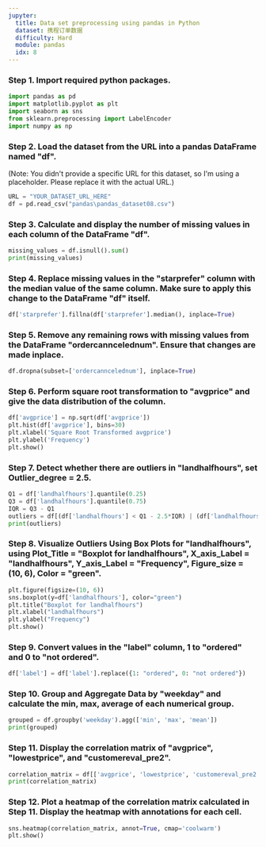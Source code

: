 ```yaml
---
jupyter:
  title: Data set preprocessing using pandas in Python
  dataset: 携程订单数据
  difficulty: Hard
  module: pandas
  idx: 8
---
```


### Step 1. Import required python packages.
```python
import pandas as pd
import matplotlib.pyplot as plt
import seaborn as sns
from sklearn.preprocessing import LabelEncoder
import numpy as np
```

### Step 2. Load the dataset from the URL into a pandas DataFrame named "df".
(Note: You didn't provide a specific URL for this dataset, so I'm using a placeholder. Please replace it with the actual URL.)
```python
URL = "YOUR_DATASET_URL_HERE"
df = pd.read_csv("pandas\pandas_dataset08.csv")
```

### Step 3. Calculate and display the number of missing values in each column of the DataFrame "df".
```python
missing_values = df.isnull().sum()
print(missing_values)
```

### Step 4. Replace missing values in the "starprefer" column with the median value of the same column. Make sure to apply this change to the DataFrame "df" itself.
```python
df['starprefer'].fillna(df['starprefer'].median(), inplace=True)
```

### Step 5. Remove any remaining rows with missing values from the DataFrame "ordercanncelednum". Ensure that changes are made inplace.
```python
df.dropna(subset=['ordercanncelednum'], inplace=True)
```

### Step 6. Perform square root transformation to "avgprice" and give the data distribution of the column.
```python
df['avgprice'] = np.sqrt(df['avgprice'])
plt.hist(df['avgprice'], bins=30)
plt.xlabel('Square Root Transformed avgprice')
plt.ylabel('Frequency')
plt.show()
```

### Step 7. Detect whether there are outliers in "landhalfhours", set Outlier_degree = 2.5.
```python
Q1 = df['landhalfhours'].quantile(0.25)
Q3 = df['landhalfhours'].quantile(0.75)
IQR = Q3 - Q1
outliers = df[(df['landhalfhours'] < Q1 - 2.5*IQR) | (df['landhalfhours'] > Q3 + 2.5*IQR)]
print(outliers)
```

### Step 8. Visualize Outliers Using Box Plots for "landhalfhours", using Plot_Title = "Boxplot for landhalfhours", X_axis_Label = "landhalfhours", Y_axis_Label = "Frequency", Figure_size = (10, 6), Color = "green".
```python
plt.figure(figsize=(10, 6))
sns.boxplot(y=df['landhalfhours'], color="green")
plt.title("Boxplot for landhalfhours")
plt.xlabel("landhalfhours")
plt.ylabel("Frequency")
plt.show()
```

### Step 9. Convert values in the "label" column, 1 to "ordered" and 0 to "not ordered".
```python
df['label'] = df['label'].replace({1: "ordered", 0: "not ordered"})
```

### Step 10. Group and Aggregate Data by "weekday" and calculate the min, max, average of each numerical group.
```python
grouped = df.groupby('weekday').agg(['min', 'max', 'mean'])
print(grouped)
```

### Step 11. Display the correlation matrix of "avgprice", "lowestprice", and "customereval_pre2".
```python
correlation_matrix = df[['avgprice', 'lowestprice', 'customereval_pre2']].corr()
print(correlation_matrix)
```

### Step 12. Plot a heatmap of the correlation matrix calculated in Step 11. Display the heatmap with annotations for each cell.
```python
sns.heatmap(correlation_matrix, annot=True, cmap='coolwarm')
plt.show()
```
